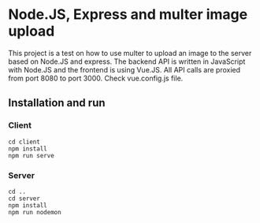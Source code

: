 # Node.JS, Express and multer image upload
This project is a test on how to use multer to upload an image to the server based on Node.JS and express. The backend API is written in JavaScript with Node.JS and the frontend is using Vue.JS.
All API calls are proxied from port 8080 to port 3000. Check vue.config.js file.
## Installation and run
### Client
```
cd client
npm install
npm run serve
```
### Server
```
cd ..
cd server
npm install
npm run nodemon
```
